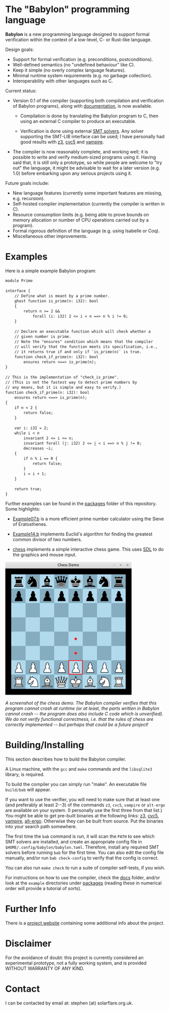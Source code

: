 
# The "Babylon" programming language

**Babylon** is a new programming language designed to support formal
verification within the context of a low-level, C- or Rust-like
language.

Design goals:

 - Support for formal verification (e.g. preconditions,
   postconditions).
 - Well-defined semantics (no "undefined behaviour" like C).
 - Keep it simple (no overly complex language features).
 - Minimal runtime system requirements (e.g. no garbage collection).
 - Interoperability with other languages such as C.

Current status:

 - Version 0.1 of the compiler (supporting both compilation and
   verification of Babylon programs), along with
   [documentation](docs), is now available.

    - Compilation is done by translating the Babylon program to C,
      then using an external C compiler to produce an executable.

    - Verification is done using external [SMT
      solvers](https://en.wikipedia.org/wiki/Satisfiability_modulo_theories).
      Any solver supporting the SMT-LIB interface can be used; I have
      personally had good results with
      [z3](https://github.com/Z3Prover/z3),
      [cvc5](https://cvc5.github.io/) and
      [vampire](https://vprover.github.io/).

 - The compiler is now reasonably complete, and working well; it is
   possible to write and verify medium-sized programs using it. Having
   said that, it is still only a prototype, so while people are
   welcome to "try out" the language, it might be advisable to wait
   for a later version (e.g. 1.0) before embarking upon any serious
   projects using it.

Future goals include:

 - New language features (currently some important features are
   missing, e.g. recursion).
 - Self-hosted compiler implementation (currently the compiler is
   written in C).
 - Resource consumption limits (e.g. being able to prove bounds on
   memory allocation or number of CPU operations carried out by a
   program).
 - Formal rigorous definition of the language (e.g. using Isabelle
   or Coq).
 - Miscellaneous other improvements.


# Examples

Here is a simple example Babylon program:

    module Prime

    interface {
        // Define what is meant by a prime number.
        ghost function is_prime(n: i32): bool
        {
            return n >= 2 &&
                forall (i: i32) 2 <= i < n ==> n % i != 0;
        }

        // Declare an executable function which will check whether a
        // given number is prime.
        // Note the "ensures" condition which means that the compiler
        // will verify that the function meets its specification, i.e.,
        // it returns true if and only if `is_prime(n)` is true.
        function check_if_prime(n: i32): bool
            ensures return <==> is_prime(n);
    }

    // This is the implementation of "check_is_prime".
    // (This is not the fastest way to detect prime numbers by
    // any means, but it is simple and easy to verify.)
    function check_if_prime(n: i32): bool
        ensures return <==> is_prime(n);
    {
        if n < 2 {
            return false;
        }

        var i: i32 = 2;
        while i < n
            invariant 2 <= i <= n;
            invariant forall (j: i32) 2 <= j < i ==> n % j != 0;
            decreases ~i;
        {
            if n % i == 0 {
                return false;
            }
            i = i + 1;
        }

        return true;
    }

Further examples can be found in the [packages](packages) folder of
this repository. Some highlights:

 - [Example07.b](packages/example07-primes/src/Example07.b) is a more
   efficient prime number calculator using the Sieve of Eratosthenes.

 - [Example14.b](packages/example14-gcd/src/Example14.b) implements
   Euclid's algorithm for finding the greatest common divisor of two
   numbers.

 - [chess](packages/chess) implements a simple interactive chess game.
   This uses [SDL](https://www.libsdl.org/) to do the graphics and
   mouse input.

![](packages/chess/screenshot.png)

*A screenshot of the chess demo. The Babylon compiler verifies that
this program cannot crash at runtime (or at least, the parts written
in Babylon cannot crash -- the program does also include C code which
is unverified). We do not verify functional correctness, i.e. that the
rules of chess are correctly implemented -- but perhaps that could be
a future project!*


# Building/Installing

This section describes how to build the Babylon compiler.

A Linux machine, with the `gcc` and `make` commands and the
`libsqlite3` library, is required.

To build the compiler you can simply run "make". An executable file
`build/bab` will appear.

If you want to use the verifier, you will need to make sure that at
least one (and preferably at least 2--3) of the commands `z3`, `cvc5`,
`vampire` or `alt-ergo` are available on your system. (I personally
use the first three from that list.) You might be able to get
pre-built binaries at the following links:
[z3](https://github.com/Z3Prover/z3/releases),
[cvc5](https://cvc5.github.io/downloads.html),
[vampire](https://github.com/vprover/vampire/releases),
[alt-ergo](https://alt-ergo.ocamlpro.com/). Otherwise they can be
built from source. Put the binaries into your search path somewhere.

The first time the `bab` command is run, it will scan the `PATH` to
see which SMT solvers are installed, and create an appropriate config
file in `$HOME/.config/babylon/babylon.toml`. Therefore, install any
required SMT solvers before running `bab` for the first time. You can
also edit the config file manually, and/or run `bab check-config` to
verify that the config is correct.

You can also run `make check` to run a suite of compiler self-tests,
if you wish.

For instructions on how to use the compiler, check the [docs](docs)
folder, and/or look at the `example` directories under
[packages](packages) (reading these in numerical order will provide a
tutorial of sorts).


# Further Info

There is a [project website](https://www.solarflare.org.uk/babylon)
containing some additional info about the project.


# Disclaimer

For the avoidance of doubt: this project is currently considered an
experimental prototype, not a fully working system, and is provided
WITHOUT WARRANTY OF ANY KIND.


# Contact

I can be contacted by email at: stephen (at) solarflare.org.uk.
